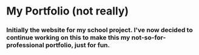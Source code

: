 # My Portfolio (not really)
### Initially the website for my school project. I've now decided to continue working on this to make this my not-so-for-professional portfolio, just for fun. 
